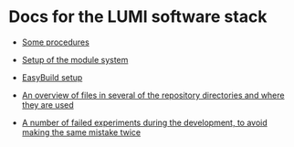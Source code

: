 # Docs for the LUMI software stack

  * [Some procedures](procedures.md)
  * [Setup of the module system](module_setup.md)
  * [EasyBuild setup](easybuild_setup.md)
  * [An overview of files in several of the repository directories and where they
    are used](files_used.md)

  * [A number of failed experiments during the development, to avoid making the
    same mistake twice](failed_experiments.md)
